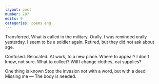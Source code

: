 ```yaml
---
layout: post
number: 287
edits: 9
categories: poems eng
---
```


Transferred, 
What is called in the military. 
Orally.
I was reminded orally yesterday.
I seem to be a soldier again. 
Retired, but they did not ask about age. 

Confused. Relocated.
At work, to a new place.
Where to appear? I don't know, not sure.
What to collect? Will I change clothes, eat supplies? 

One thing is known
Stop the invasion not with a word, but with a deed
Missing me —
The body is needed.
